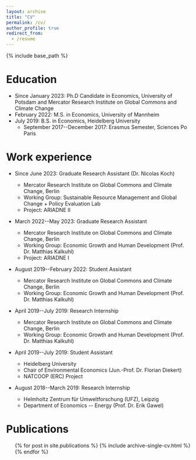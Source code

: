```yaml
---
layout: archive
title: "CV"
permalink: /cv/
author_profile: true
redirect_from:
  - /resume
---
```


{% include base_path %}

Education
======
* Since January 2023: Ph.D Candidate in Economics, University of Potsdam and Mercator Research Institute on Global Commons and Climate Change
* February 2022: M.S. in Economics, University of Mannheim
* July 2019: B.S. in Economics, Heidelberg University
  * September 2017--December 2017: Erasmus Semester, Sciences Po Paris

Work experience
======

* Since June 2023: Graduate Research Assistant (Dr. Nicolas Koch)
  * Mercator Research Institute on Global Commons and Climate Change, Berlin
  * Working Group: Sustainable Resource Management and Global Change + Policy Evaluation Lab
  * Project: ARIADNE II
  
* March 2022--May 2023: Graduate Research Assistant
  * Mercator Research Institute on Global Commons and Climate Change, Berlin
  * Working Group: Economic Growth and Human Development (Prof. Dr. Matthias Kalkuhl)
  * Project: ARIADNE I

* August 2019--February 2022: Student Assistant
  * Mercator Research Institute on Global Commons and Climate Change, Berlin
  * Working Group: Economic Growth and Human Development (Prof. Dr. Matthias Kalkuhl)
  
* April 2019--July 2019: Research Internship
  * Mercator Research Institute on Global Commons and Climate Change, Berlin
  * Working Group: Economic Growth and Human Development (Prof. Dr. Matthias Kalkuhl)

* April 2019--July 2019: Student Assistant 
  * Heidelberg University
  * Chair of Environmental Economics (Jun.-Prof. Dr. Florian Diekert)
  * NATCOOP (ERC) Project

* August 2018--March 2019: Research Internship 
  * Helmholtz Zentrum für Umweltforschung (UFZ), Leipzig 
  * Department of Economics -- Energy (Prof. Dr. Erik Gawel) 
  
Publications
======
  <ul>{% for post in site.publications %}
    {% include archive-single-cv.html %}
  {% endfor %}</ul>
